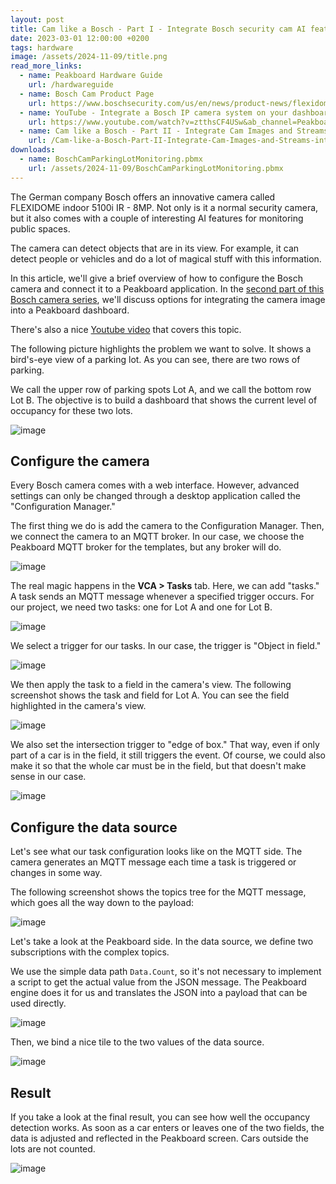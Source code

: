 ```yaml
---
layout: post
title: Cam like a Bosch - Part I - Integrate Bosch security cam AI features with Peakboard
date: 2023-03-01 12:00:00 +0200
tags: hardware
image: /assets/2024-11-09/title.png
read_more_links:
  - name: Peakboard Hardware Guide
    url: /hardwareguide
  - name: Bosch Cam Product Page
    url: https://www.boschsecurity.com/us/en/news/product-news/flexidome-5100i/
  - name: YouTube - Integrate a Bosch IP camera system on your dashboard
    url: https://www.youtube.com/watch?v=ztthsCF4USw&ab_channel=PeakboardEN
  - name: Cam like a Bosch - Part II - Integrate Cam Images and Streams into Peakboard Applications
    url: /Cam-like-a-Bosch-Part-II-Integrate-Cam-Images-and-Streams-into-Peakboard-Applications.html
downloads:
  - name: BoschCamParkingLotMonitoring.pbmx
    url: /assets/2024-11-09/BoschCamParkingLotMonitoring.pbmx
---
```

The German company Bosch offers an innovative camera called FLEXIDOME indoor 5100i IR - 8MP. Not only is it a normal security camera, but it also comes with a couple of interesting AI features for monitoring public spaces. 

The camera can detect objects that are in its view. For example, it can detect people or vehicles and do a lot of magical stuff with this information. 

In this article, we'll give a brief overview of how to configure the Bosch camera and connect it to a Peakboard application. In the [second part of this Bosch camera series](/Cam-like-a-Bosch-Part-II-Integrate-Cam-Images-and-Streams-into-Peakboard-Applications.html), we'll discuss options for integrating the camera image into a Peakboard dashboard.

There's also a nice [Youtube video](https://www.youtube.com/watch?v=ztthsCF4USw&ab_channel=PeakboardEN) that covers this topic.

The following picture highlights the problem we want to solve. It shows a bird's-eye view of a parking lot. As you can see, there are two rows of parking.

We call the upper row of parking spots Lot A, and we call the bottom row Lot B. The objective is to build a dashboard that shows the current level of occupancy for these two lots.

![image](/assets/2024-11-09/010.png)

## Configure the camera

Every Bosch camera comes with a web interface. However, advanced settings can only be changed through a desktop application called the "Configuration Manager."

The first thing we do is add the camera to the Configuration Manager. Then, we connect the camera to an MQTT broker. In our case, we choose the Peakboard MQTT broker for the templates, but any broker will do.

![image](/assets/2024-11-09/020.png)

The real magic happens in the **VCA > Tasks** tab. Here, we can add "tasks." A task sends an MQTT message whenever a specified trigger occurs. For our project, we need two tasks: one for Lot A and one for Lot B.

![image](/assets/2024-11-09/030.png)

We select a trigger for our tasks. In our case, the trigger is "Object in field."

![image](/assets/2024-11-09/040.png)

We then apply the task to a field in the camera's view. The following screenshot shows the task and field for Lot A. You can see the field highlighted in the camera's view.

![image](/assets/2024-11-09/050.png)

We also set the intersection trigger to "edge of box." That way, even if only part of a car is in the field, it still triggers the event. Of course, we could also make it so that the whole car must be in the field, but that doesn't make sense in our case.

![image](/assets/2024-11-09/060.png)

## Configure the data source

Let's see what our task configuration looks like on the MQTT side.
The camera generates an MQTT message each time a task is triggered or changes in some way.

The following screenshot shows the topics tree for the MQTT message, which goes all the way down to the payload:

![image](/assets/2024-11-09/070.png)

Let's take a look at the Peakboard side. In the data source, we define two subscriptions with the complex topics.

We use the simple data path `Data.Count`, so it's not necessary to implement a script to get the actual value from the JSON message. The Peakboard engine does it for us and translates the JSON into a payload that can be used directly.

![image](/assets/2024-11-09/080.png)

Then, we bind a nice tile to the two values of the data source.

![image](/assets/2024-11-09/090.png)

## Result

If you take a look at the final result, you can see how well the occupancy detection works. As soon as a car enters or leaves one of the two fields, the data is adjusted and reflected in the Peakboard screen. Cars outside the lots are not counted.

![image](/assets/2024-11-09/100.png)





